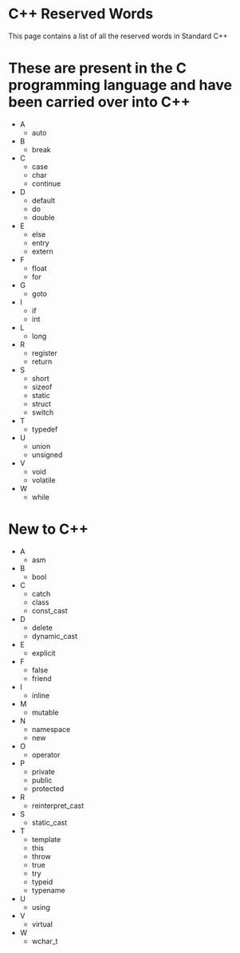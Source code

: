 # C++ Reserved Words

This page contains a list of all the reserved words in Standard C++

# These are present in the C programming language and have been carried over into C++

- A 
  - auto
- B  
  - break
- C
  - case
  - char
  - continue
- D
  - default
  - do
  - double
- E  
  - else
  - entry
  - extern
- F
  - float 
  - for 
- G
  - goto
- I
  - if
  - int
- L
  - long
- R
  - register
  - return
- S
  - short 
  - sizeof
  - static
  - struct
  - switch
- T
  - typedef
- U
  - union
  - unsigned
- V
  - void
  - volatile
- W
  - while

# New to C++

- A
  - asm 
- B
  - bool 
- C
  - catch
  - class
  - const_cast
- D
  - delete 
  - dynamic_cast
- E
  - explicit
- F
  - false
  - friend
- I
  - inline 
- M
  - mutable 
- N
  - namespace
  - new
- O
  - operator
- P
  - private 
  - public
  - protected
- R 
  - reinterpret_cast
- S
  - static_cast       
- T
  - template 
  - this 
  - throw  
  - true
  - try
  - typeid
  - typename
- U
  - using
- V
  - virtual
- W
  - wchar_t
